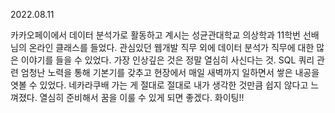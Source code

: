 2022.08.11

카카오페이에서 데이터 분석가로 활동하고 계시는 성균관대학교 의상학과 11학번 선배님의 온라인 클래스를 들었다.
관심있던 웹개발 직무 외에 데이터 분석가 직무에 대한 많은 이야기를 들을 수 있었다.
가장 인상깊은 것은 정말 열심히 사신다는 것.
SQL 쿼리 관련 엄청난 노력을 통해 기본기를 갖추고 현장에서 매일 새벽까지 일하면서 쌓은 내공을 엿볼 수 있었다.
네카라쿠배 가는 게 절대로 절대로 내가 생각한 것만큼 쉽지 않다고 느껴졌다.
열심히 준비해서 꿈을 이룰 수 있게 되면 좋겠다.
화이팅!!
